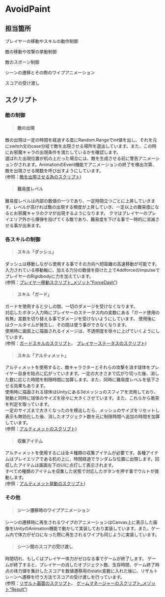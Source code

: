 # AvoidPaint

## 担当箇所

プレイヤーの移動やスキルの動作制御

敵の移動や攻撃の挙動制御

敵のスポーン制御

シーンの遷移とその際のワイプアニメーション

スコアの受け渡し

## スクリプト

### __敵の制御__

>#### __敵の出現__

敵の出現は一定の時間を経過する度にRandom.Rangeでint値を出し、それを元にswitch文のcase分岐で敵を出現させる場所を選出しています。また、この時にお邪魔キャラの出現条件を満たしているかを確認します。
<br>
選ばれた出現位置が机の上だった場合には、敵を生成させる前に警告アニメーションがされます。AnimationのEvent機能でアニメーションの終了を検出次第、敵を出現させる関数を呼び出すようにしています。
<br>
(参照：[敵を出現させる為のスクリプト](https://github.com/KuroYuki009/AvoidPaint/blob/main/Assets/Script/Enemy/EnemySpawnSc.cs))

>#### __難易度レベル__

難易度レベルは内部の数値の一つであり、一定時間立つごとに上昇していきます。レベルが高ければ敵の出現する頻度が上昇していき、一定以上の難易度になるとお邪魔キャラのクマが出現するようになります。
クマはプレイヤーのプレイエリア外から爆弾を投げてくる敵であり、難易度を下げる事で一時的に消滅させる事が出来ます。


### __各スキルの制御__

>#### __スキル「ダッシュ」__

ダッシュは移動しながら使用する事でその方向へ短距離の高速移動が可能です。
<br>
入力されている移動軸に、加える力分の数値を掛けた上でAddforceのImpulseでプレイヤーのRigidbodyに力を加えています。
<br>
(参照：[プレイヤー移動スクリプト_メゾット"ForceDash"](https://github.com/KuroYuki009/AvoidPaint/blob/main/Assets/Script/Player/NewPlayerMove.cs#L107-L118))

>#### __スキル「ガード」__

ガードを使用すると少しの間、一切のダメージを受けなくなります。
<br>
対応したボタン入力時にプレイヤーのステータス内の変数にある「ガード使用の有無」変数を切り替える事でダメージを受けないようにしています。
使用後にはクールタイムが発生し、その間は使う事ができなくなります。
<br>
使用時に画面上に描画されるイメージは、不透明度を徐々に上げていくようにしています。
<br>
(参照：[ガードスキルのスクリプト](https://github.com/KuroYuki009/AvoidPaint/blob/main/Assets/Script/Player/Skills/skill_Guard.cs)、
[プレイヤーステータスのスクリプト](https://github.com/KuroYuki009/AvoidPaint/blob/main/Assets/Script/Player/PlayerStatus.cs))

>#### __スキル「アルティメット」__

アルティメットを使用すると、敵キャラクターとそれらの攻撃を消す球体をプレイヤー自身を始点に広がっていきます。一定の大きさまで広がり切った後、消した数に応じた時間を制限時間に加算します。また、同時に難易度レベルを低下させる効果もあります。
<br>
使用時に描画される球体はUnityにある3dメッシュのスフィアを流用しており、発動と同時に球体のサイズを徐々に大きくさせています。また、これらから衝突を判定を取っています。
<br>
一定のサイズまで大きくなったのを検出したら、メッシュのサイズをリセットし表示も無効化した後、消したオブジェクト数を元に制限時間へ追加の時間を加算しています。
<br>
(参照：[アルティメットのスクリプト](https://github.com/KuroYuki009/AvoidPaint/blob/main/Assets/Script/Player/ULTController.cs))

>#### __収集アイテム__

アルティメットを使用するには全４種類の収集アイテムが必要です。各種アイテムはプレイエリアである机の上に、時間経過でランダムな位置に出現します。回収したアイテムは画面左下のUIに点灯して表示されます。
<br>
すべての種類のアイテムを収集した状態で対応したボタンを押す事でウルトが発動します。
<br>
(参照：[アルティメット発動のスクリプト](https://github.com/KuroYuki009/AvoidPaint/blob/main/Assets/Script/Player/Skills/skill_ULT.cs))


### __その他__

>#### __シーン遷移時のワイプアニメーション__

シーンの遷移時に再生されるワイプのアニメーションはCanvas上に表示した画像をUnityのAnimation機能で動かして実装しており実装しています。また、ゲーム内で体力がゼロになった際に再生されるワイプも同じように実装しています。

>#### __シーン間のスコアの受け渡し__

時間切れ、もしくはプレイヤー体力がゼロなる事でゲームが終了します。
ゲームが終了すると、プレイヤーの消したオブジェクト数、生存時間、ゲーム終了時点の体力値を集計したスコアを数値遷移用のstatic変数に入れた後に、リザルトシーンへ遷移を行う方法でスコアの受け渡しを行っています。
<br>
(参照：[リザルト画面のスクリプト](https://github.com/KuroYuki009/AvoidPaint/blob/main/Assets/ResultManager.cs)、
[ゲームマネージャーのスクリプト_メゾット"Result"](https://github.com/KuroYuki009/AvoidPaint/blob/main/Assets/Script/InGameManager.cs#L257-L277))
